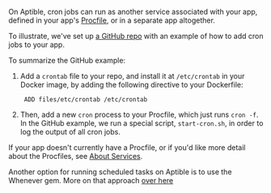 On Aptible, cron jobs can run as another service associated with your app,
defined in your app's [Procfile][about-services], or in a separate app
altogether.

To illustrate, we've set up [a GitHub repo][docker-cron-example] with an
example of how to add cron jobs to your app.

To summarize the GitHub example:

1. Add a `crontab` file to your repo, and install it at `/etc/crontab` in your
   Docker image, by adding the following directive to your Dockerfile:

        ADD files/etc/crontab /etc/crontab

1. Then, add a new `cron` process to your Procfile, which just runs `cron -f`.
   In the GitHub example, we run a special script, `start-cron.sh`, in order to
   log the output of all cron jobs.

If your app doesn't currently have a Procfile, or if you'd like more detail
about the Procfiles, see [About Services][about-services].

Another option for running scheduled tasks on Aptible is to use the Whenever
gem. More on that approach [over here][whenever]

  [about-services]: /support/topics/enclave/about-services/
  [docker-cron-example]: https://github.com/aptible/docker-cron-example
  [whenever]: /support/topics/enclave/how-to-use-whenever/

